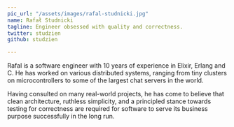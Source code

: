```yaml
---
pic_url: "/assets/images/rafal-studnicki.jpg"
name: Rafał Studnicki
tagline: Engineer obsessed with quality and correctness.
twitter: studzien
github: studzien

---
```

Rafal is a software engineer with 10 years of experience in Elixir, Erlang and C. He has worked on various distributed systems, ranging from tiny clusters on microcontrollers to some of the largest chat servers in the world.

Having consulted on many real-world projects, he has come to believe that clean architecture, ruthless simplicity, and a principled stance towards testing for correctness are required for software to serve its business purpose successfully in the long run.